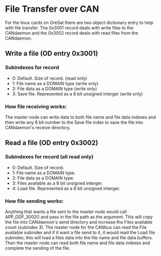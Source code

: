 # File Transfer over CAN
For the linux cards on OreSat there are two object dictionary entry to help with file transfer. The 0x3001 record deals with write files to the CANdaemon and the 0x3002 record deals with read files from the CANdaemon.

## Write a file (OD entry 0x3001)
### Subindexes for record
- 0: Default. Size of record. (read only)
- 1: File name as a DOMAIN type (write only)
- 2: File data as a DOMAIN type (write only)
- 3: Save file. Represented as a 8 bit unsigned interger (write only)

### How file receiving works:
The master node can write data to both file name and file data indexes and then write any 8 bit number to the Save file index to save the file into CANdaemon's receive directory. 


## Read a file (OD entry 0x3002)
### Subindexes for record (all read only)
- 0: Default. Size of record.
- 1: File name as a DOMAIN type.
- 2: File data as a DOMAIN type.
- 3: Files available as a 8 bit unsigned interger.
- 4: Load file. Represented as a 8 bit unsigned interger.

### How file sending works:
Anything that wants a file sent to the master node would call APP_ODF_3002() and pass in the file path as the argument. This will copy the file into CANdaemon's send directory and increase the Files available count (subindex 3). The master node for the CANbus can read the File available subindex and if it want a file send to it, it would read the Load file subindex; this will load a files data into the file name and file data buffers. Then the master node can read both file name and file data indexes and complete the sending of the file.
